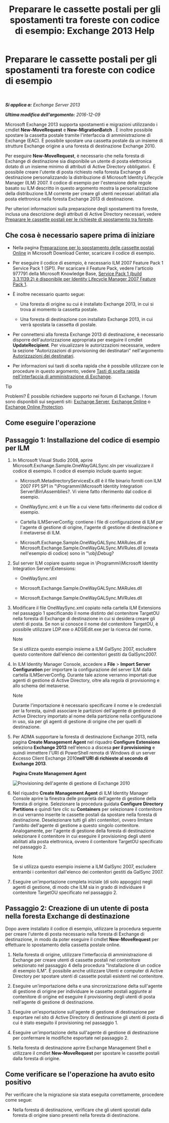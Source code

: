 ﻿---
title: 'Preparare le cassette postali per gli spostamenti tra foreste con codice di esempio: Exchange 2013 Help'
TOCTitle: Preparare le cassette postali per gli spostamenti tra foreste con codice di esempio
ms:assetid: f35ac7a5-bb84-4653-b6d0-65906e93627b
ms:mtpsurl: https://technet.microsoft.com/it-it/library/Ee861124(v=EXCHG.150)
ms:contentKeyID: 50482012
ms.date: 05/22/2018
mtps_version: v=EXCHG.150
ms.translationtype: MT
---

# Preparare le cassette postali per gli spostamenti tra foreste con codice di esempio

 

_**Si applica a:** Exchange Server 2013_

_**Ultima modifica dell'argomento:** 2016-12-09_

Microsoft Exchange 2013 supporta spostamenti e migrazioni utilizzando i cmdlet **New-MoveRequest** e **New-MigrationBatch** . È inoltre possibile spostare la cassetta postale tramite l'interfaccia di amministrazione di Exchange (EAC). È possibile spostare una cassetta postale da un insieme di strutture Exchange origine a una foresta di destinazione Exchange 2010.

Per eseguire **New-MoveRequest**, è necessario che nella foresta di Exchange di destinazione sia disponibile un utente di posta elettronica dotato di un insieme minimo di attributi di Active Directory obbligatori.  È possibile creare l'utente di posta richiesto nella foresta Exchange di destinazione personalizzando la distribuzione di Microsoft Identity Lifecycle Manager (ILM) 2007. Il codice di esempio per l'estensione delle regole basato su ILM descritto in questo argomento mostra la personalizzazione della distribuzione ILM corrente per creare gli utenti necessari abilitati alla posta elettronica nella foresta Exchange 2013 di destinazione.

Per ulteriori informazioni sulla preparazione degli spostamenti tra foreste, inclusa una descrizione degli attributi di Active Directory necessari, vedere [Preparare le cassette postali per le richieste di spostamento tra foreste](prepare-mailboxes-for-cross-forest-move-requests-exchange-2013-help.md).

## Che cosa è necessario sapere prima di iniziare

  - Nella pagina [Preparazione per lo spostamento delle cassette postali Online](https://go.microsoft.com/fwlink/p/?linkid=177882) in Microsoft Download Center, scaricare il codice di esempio.

  - Per eseguire il codice di esempio, è necessario ILM 2007 Feature Pack 1 Service Pack 1 (SP1). Per scaricare il Feature Pack, vedere l'articolo 977791 della Microsoft Knowledge Base, [Service Pack 1 (build 3.3.1139.2) è disponibile per Identity Lifecycle Manager 2007 Feature Pack 1](http://go.microsoft.com/fwlink/p/?linkid=3052%26kbid=977791).

  - È inoltre necessario quanto segue:
    
      - Una foresta di origine su cui è installato Exchange 2013, in cui si trova al momento la cassetta postale.
    
      - Una foresta di destinazione con installato Exchange 2013, in cui verrà spostata la cassetta di postale.

  - Per connettersi alla foresta Exchange 2013 di destinazione, è necessario disporre dell'autorizzazione appropriata per eseguire il cmdlet **UpdateRecipient**. Per visualizzare le autorizzazioni necessarie, vedere la sezione "Autorizzazioni di provisioning dei destinatari" nell'argomento [Autorizzazioni dei destinatari](recipients-permissions-exchange-2013-help.md).

  - Per informazioni sui tasti di scelta rapida che è possibile utilizzare con le procedure in questo argomento, vedere [Tasti di scelta rapida nell'interfaccia di amministrazione di Exchange](keyboard-shortcuts-in-the-exchange-admin-center-exchange-online-protection-help.md).


> [!TIP]
> Problemi? È possibile richiedere supporto nei forum di Exchange. I forum sono disponibili sui seguenti siti: <A href="https://go.microsoft.com/fwlink/p/?linkid=60612">Exchange Server</A>, <A href="https://go.microsoft.com/fwlink/p/?linkid=267542">Exchange Online</A> o <A href="https://go.microsoft.com/fwlink/p/?linkid=285351">Exchange Online Protection</A>.



## Come eseguire l'operazione

## Passaggio 1: Installazione del codice di esempio per ILM

1.  In Microsoft Visual Studio 2008, aprire Microsoft.Exchange.Sample.OneWayGALSync.sln per visualizzare il codice di esempio. Il codice di esempio include quanto segue:
    
      - Microsoft.MetadirectoryServicesEx.dll è il file binario forniti con ILM 2007 FP1 SP1 in "\\Programmi\\Microsoft Identity Integration Server\\Bin\\Assemblies?. Vi viene fatto riferimento dal codice di esempio.
    
      - OneWaySync.xml: è un file a cui viene fatto riferimento dal codice di esempio.
    
      - Cartella ILMServerConfig: contiene i file di configurazione di ILM per l'agente di gestione di origine, l'agente di gestione di destinazione e il metaverse di ILM.
    
      - Microsoft.Exchange.Sample.OneWayGALSync.MARules.dll e Microsoft.Exchange.Sample.OneWayGALSync.MVRules.dll (creata nell'esempio di codice) sono in "\\obj\\Debug?

2.  Sul server ILM copiare quanto segue in \\Programmi\\Microsoft Identity Integration Server\\Extensions:
    
      - OneWaySync.xml
    
      - Microsoft.Exchange.Sample.OneWayGALSync.MARules.dll
    
      - Microsoft.Exchange.Sample.OneWayGALSync.MVRules.dll

3.  Modificare il file OneWaySync.xml copiato nella cartella ILM Extensions nel passaggio 1 specificando il nome distinto del contenitore TargetOU nella foresta di Exchange di destinazione in cui si desidera creare gli utenti di posta. Se non si conosce il nome del contenitore TargetOU, è possibile utilizzare LDP.exe o ADSIEdit.exe per la ricerca del nome.
    

    > [!NOTE]
    > Se si utilizza questo esempio insieme a ILM GalSync 2007, escludere questo contenitore dall'elenco dei contenitori gestiti da GalSync2007.



4.  In ILM Identity Manager Console, accedere a **File** \> **Import Server Configuration** per importare la configurazione del server ILM dalla cartella ILMServerConfig. Durante tale azione verranno importati due agenti di gestione di Active Directory, oltre alla regola di provisioning e allo schema del metaverse.
    

    > [!NOTE]
    > Durante l'importazione è necessario specificare il nome e le credenziali per la foresta, quindi associare le partizioni dell'agente di gestione di Active Directory importato al nome della partizione nella configurazione in uso, sia per gli agenti di gestione di origine che per quelli di destinazione.



5.  Per ADMA supportare la foresta di destinazione Exchange 2013, nella pagina **Create Management Agent** nel riquadro **Configure Extensions** seleziona **Exchange 2013** nell'elenco a discesa **per il provisioning** e quindi immettere l'URI di PowerShell remota di Windows di un server Accesso Client Exchange 2010**nell'URI di richieste al secondo di Exchange 2013**.
    
    **Pagina Create Management Agent**
    
    ![Provisioning dell'agente di gestione di Exchange 2010](images/Aa998597.8f403cda-e5e4-4edf-887f-c1ed46cee3f5(EXCHG.150).gif "Provisioning dell'agente di gestione di Exchange 2010")  

6.  Nel riquadro **Create Management Agent** di ILM Identity Manager Console aprire la finestra delle proprietà dell'agente di gestione della foresta di origine. Selezionare la procedura guidata **Configure Directory Partitions** e quindi fare clic su **Containers** per selezionare il contenitore in cui verranno inserite le cassette postali da spostare nella foresta di destinazione. Deselezionare tutti gli altri contenitori, ovvero limitare l'ambito dell'agente di gestione a questo singolo contenitore. Analogamente, per l'agente di gestione della foresta di destinazione selezionare il contenitore in cui eseguire il provisioning degli utenti abilitati alla posta elettronica, ovvero il contenitore TargetOU specificato nel passaggio 2.
    

    > [!NOTE]
    > Se si utilizza questo esempio insieme a ILM GalSync 2007, escludere entrambi i contenitori dall'elenco dei contenitori gestiti da GalSync 2007.



7.  Eseguire un'importazione completa iniziale (di solo appoggio) negli agenti di gestione, di modo che ILM sia in grado di individuare il contenitore TargetOU specificato nel passaggio 2.

## Passaggio 2: Creazione di un utente di posta nella foresta Exchange di destinazione

Dopo avere installato il codice di esempio, utilizzare la procedura seguente per creare l'utente di posta necessario nella foresta di Exchange di destinazione, in modo da poter eseguire il cmdlet **New-MoveRequest** per effettuare lo spostamento della cassetta postale online.

1.  Nella foresta di origine, utilizzare l'interfaccia di amministrazione di Exchange per creare utenti di cassette postali nel contenitore selezionato nel passaggio 4 della procedura "Installazione di un codice di esempio ILM". È possibile anche utilizzare Utenti e computer di Active Directory per spostare utenti di cassette postali esistenti nel contenitore.

2.  Eseguire un'importazione delta e una sincronizzazione delta sull'agente di gestione di origine per individuare le cassette postali aggiunte al contenitore di origine ed eseguire il provisioning degli utenti di posta nell'agente di gestione di destinazione.

3.  Eseguire un'esportazione sull'agente di gestione di destinazione per esportare nel sito di Active Directory di destinazione gli utenti di posta di cui è stato eseguito il provisioning nel passaggio 1.

4.  Eseguire un'importazione delta sull'agente di gestione di destinazione per confermare le modifiche esportate nel passaggio 2.

5.  Nella foresta di destinazione aprire Exchange Management Shell e utilizzare il cmdlet **New-MoveRequest** per spostare le cassette postali dalla foresta di origine.

## Come verificare se l'operazione ha avuto esito positivo

Per verificare che la migrazione sia stata eseguita correttamente, procedere come segue:

  - Nella foresta di destinazione, verificare che gli utenti spostati dalla foresta di origine siano presenti nella foresta di destinazione.

